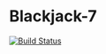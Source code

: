 # Blackjack-7
[![Build Status](https://travis-ci.org/cs361-W16/Blackjack-7.svg?branch=master)](https://travis-ci.org/cs361-W16/Blackjack-7)
